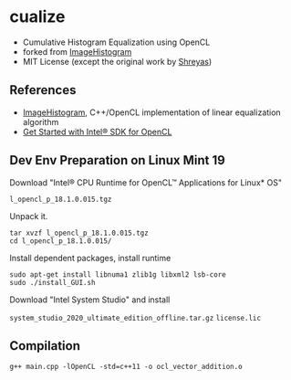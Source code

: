 # cualize

* Cumulative Histogram Equalization using OpenCL
* forked from [ImageHistogram](https://github.com/shreyasbhatia09/ImageHistogram)
* MIT License (except the original work by [Shreyas](https://github.com/shreyasbhatia09))


## References

* [ImageHistogram](https://github.com/shreyasbhatia09/ImageHistogram), C++/OpenCL implementation of linear equalization algorithm
* [Get Started with Intel® SDK for OpenCL](https://software.intel.com/en-us/articles/sdk-for-opencl-2019-gsg-linux-os)


## Dev Env Preparation on Linux Mint 19

Download "Intel® CPU Runtime for OpenCL™ Applications for Linux* OS"

`l_opencl_p_18.1.0.015.tgz`

Unpack it.

    tar xvzf l_opencl_p_18.1.0.015.tgz
    cd l_opencl_p_18.1.0.015/

Install dependent packages, install runtime

    sudo apt-get install libnuma1 zlib1g libxml2 lsb-core
    sudo ./install_GUI.sh


Download "Intel System Studio" and install

`system_studio_2020_ultimate_edition_offline.tar.gz`
`license.lic`


## Compilation

    g++ main.cpp -lOpenCL -std=c++11 -o ocl_vector_addition.o
